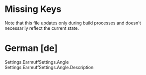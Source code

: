 # Missing Keys
Note that this file updates only during build processes and doesn't necessarily reflect the current state.

# German [de]
Settings.EarmuffSettings.Angle  
Settings.EarmuffSettings.Angle.Description  

